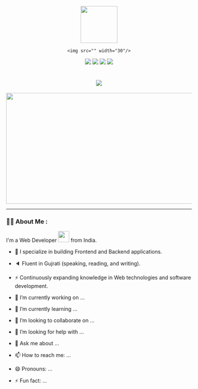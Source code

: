 
<div id="header" align="center">
  <img src="https://i.giphy.com/media/v1.Y2lkPTc5MGI3NjExeDZnaWZkOTk3NGx0dDlubDZmcHUzZWE1YXpkd2d1ZGk1YTJqc2JzdiZlcD12MV9pbnRlcm5hbF9naWZfYnlfaWQmY3Q9cw/RN8FdaB6T1bkkI5n4I/giphy.gif" width="100"/>

    <img src="" width="30"/>

  <div id="badges">
    <a href='https://api.whatsapp.com/send/?phone=919909413172'><img src='https://img.shields.io/badge/WhatsApp-25D366?style=for-the-badge&logo=whatsapp&logoColor=white' /></a>
    <a href='mailto:rathodtushar1442@gmail.com'><img src='https://img.shields.io/badge/Gmail-D14836?style=for-the-badge&logo=gmail&logoColor=white' /></a>
    <a href='https://www.linkedin.com/in/tushar-br-a1712131a?utm_source=share&utm_campaign=share_via&utm_content=profile&utm_medium=android_app'><img src='https://img.shields.io/badge/LinkedIn-0077B5?style=for-the-badge&logo=linkedin&logoColor=white' /></a> 
    <a href='https://x.com/RathodTush2468?t=o33JvMM_InASJ6GO6YwKfA&s=09'><img src='https://img.shields.io/badge/Twitter-1DA1F2?style=for-the-badge&logo=twitter&logoColor=white' /></a>
  </div>
<h1 align="center">
    <img src="https://readme-typing-svg.herokuapp.com/?font=Righteous&size=35&center=true&vCenter=true&width=500&height=70&duration=4000&lines=Hi+dear!+👋;+I'm+Tushar+here!;" />
</h1>
</div>

<div align="center">
  <img src="https://media.giphy.com/media/dWesBcTLavkZuG35MI/giphy.gif" width="600" height="300"/>
</div>

---

### :man_technologist: About Me :

I'm a Web Developer <img src="https://media.giphy.com/media/WUlplcMpOCEmTGBtBW/giphy.gif" width="30"> from India.

- :telescope: I specialize in building Frontend and Backend applications.
- 🔈 Fluent in Gujrati (speaking, reading, and writing).
- :zap: Continuously expanding knowledge in Web technologies and software development.


- 🔭 I’m currently working on ...
- 🌱 I’m currently learning ...
- 👯 I’m looking to collaborate on ...
- 🤔 I’m looking for help with ...
- 💬 Ask me about ...
- 📫 How to reach me: ...
- 😄 Pronouns: ...
- ⚡ Fun fact: ...

